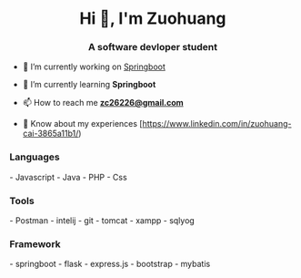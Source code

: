 <h1 align="center">Hi 👋, I'm Zuohuang</h1>
<h3 align="center">A software devloper student</h3>

- 🔭 I’m currently working on [Springboot](https://github.com/Zuohuang-Cai/portfolioServer)

- 🌱 I’m currently learning **Springboot**

- 📫 How to reach me **zc26226@gmail.com**

- 📄 Know about my experiences [https://www.linkedin.com/in/zuohuang-cai-3865a11b1/)

<h3>Languages</h3>
-  Javascript
-  Java
-  PHP
-  Css
<h3>Tools</h3>
-  Postman
-  intelij
-  git
-  tomcat
-  xampp
-  sqlyog
<h3>Framework</h3>
-  springboot
-  flask
-  express.js
-  bootstrap
-  mybatis
